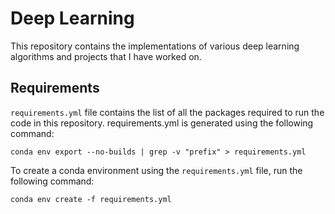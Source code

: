 # Deep Learning
This repository contains the implementations of various deep learning algorithms and projects that I have worked on.


## Requirements
`requirements.yml` file contains the list of all the packages required to run the code in this repository. requirements.yml is generated using the following command:
```
conda env export --no-builds | grep -v "prefix" > requirements.yml
```
To create a conda environment using the `requirements.yml` file, run the following command:
```
conda env create -f requirements.yml
```